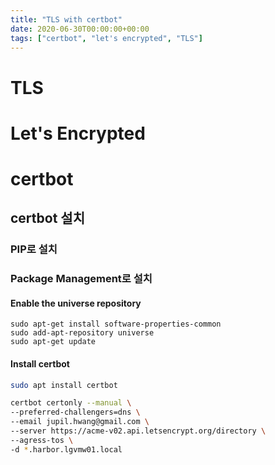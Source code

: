 ```yaml
---
title: "TLS with certbot"
date: 2020-06-30T00:00:00+00:00
tags: ["certbot", "let's encrypted", "TLS"]
---
```


# TLS

# Let's Encrypted

# certbot

## certbot 설치
### PIP로 설치

### Package Management로 설치
#### Enable the universe repository
```
sudo apt-get install software-properties-common
sudo add-apt-repository universe
sudo apt-get update
```

#### Install certbot
```bash
sudo apt install certbot
```

```bash
certbot certonly --manual \
--preferred-challengers=dns \
--email jupil.hwang@gmail.com \
--server https://acme-v02.api.letsencrypt.org/directory \
--agress-tos \
-d *.harbor.lgvmw01.local
```